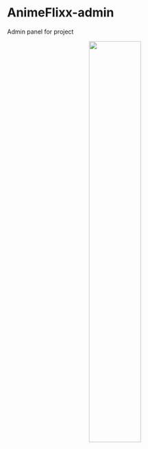 # AnimeFlixx-admin
Admin panel for project 
<p align="center">
<a href="https://github.com/nihal5617/Wp-Project-AnimeFlixx">
<img width='49%' align="center"src="https://github-readme-stats.vercel.app/api/pin/?username=nihal5617&repo=Wp-Project-AnimeFlixx&border_color=02D892&bg_color=0D1117&title_color=C9D1D9&text_color=8B949E&icon_color=02D892" />
</a></p>
